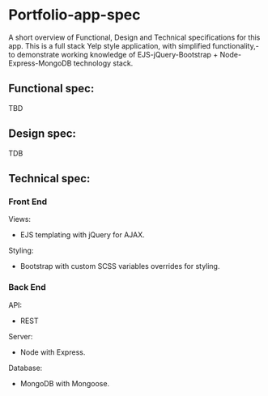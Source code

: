 # Portfolio-app-spec

A short overview of Functional, Design and Technical specifications for this app. This is a full stack Yelp style application, with simplified functionality,- to demonstrate working knowledge of EJS-jQuery-Bootstrap + Node-Express-MongoDB technology stack.

## Functional spec:

TBD

## Design spec:

TDB

<!-- Color scheme and font:

Pages and their design:

- Landing
- Login/Register
- ...

![alt text](./img/landing.png 'Logo Title Text 1') -->

## Technical spec:

### Front End

Views:

- EJS templating with jQuery for AJAX.

Styling:

- Bootstrap with custom SCSS variables overrides for styling.

### Back End

API:

- REST

Server:

- Node with Express.

Database:

- MongoDB with Mongoose.
